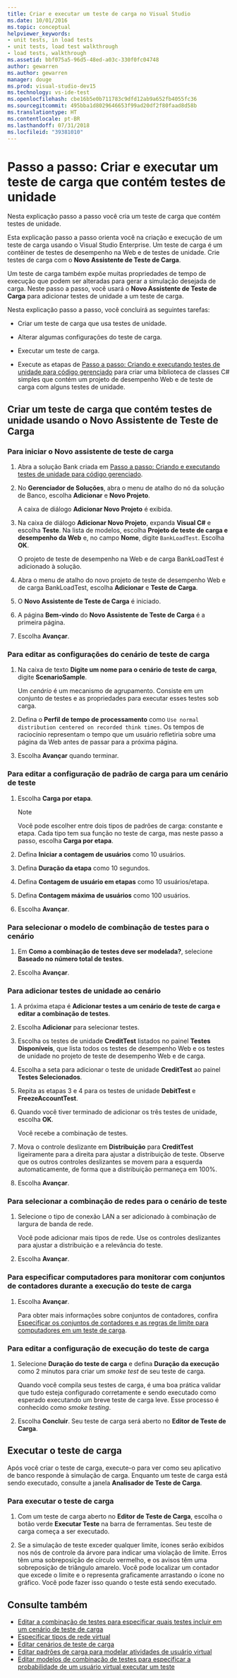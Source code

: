 ```yaml
---
title: Criar e executar um teste de carga no Visual Studio
ms.date: 10/01/2016
ms.topic: conceptual
helpviewer_keywords:
- unit tests, in load tests
- unit tests, load test walkthrough
- load tests, walkthrough
ms.assetid: bbf075a5-96d5-48ed-a03c-330f0fc04748
author: gewarren
ms.author: gewarren
manager: douge
ms.prod: visual-studio-dev15
ms.technology: vs-ide-test
ms.openlocfilehash: cbe16b5e0b711783c9dfd12ab9a652fb4055fc36
ms.sourcegitcommit: 495bba1d8029646653f99ad20df2f80faad8d58b
ms.translationtype: HT
ms.contentlocale: pt-BR
ms.lasthandoff: 07/31/2018
ms.locfileid: "39381010"
---
```

# <a name="walkthrough-create-and-run-a-load-test-that-contains-unit-tests"></a>Passo a passo: Criar e executar um teste de carga que contém testes de unidade

Nesta explicação passo a passo você cria um teste de carga que contém testes de unidade.

Esta explicação passo a passo orienta você na criação e execução de um teste de carga usando o Visual Studio Enterprise. Um teste de carga é um contêiner de testes de desempenho na Web e de testes de unidade. Crie testes de carga com o **Novo Assistente de Teste de Carga**.

Um teste de carga também expõe muitas propriedades de tempo de execução que podem ser alteradas para gerar a simulação desejada de carga. Neste passo a passo, você usará o **Novo Assistente de Teste de Carga** para adicionar testes de unidade a um teste de carga.

Nesta explicação passo a passo, você concluirá as seguintes tarefas:

-   Criar um teste de carga que usa testes de unidade.

-   Alterar algumas configurações do teste de carga.

-   Executar um teste de carga.

-   Execute as etapas de [Passo a passo: Criando e executando testes de unidade para código gerenciado](../test/walkthrough-creating-and-running-unit-tests-for-managed-code.md) para criar uma biblioteca de classes C# simples que contém um projeto de desempenho Web e de teste de carga com alguns testes de unidade.

## <a name="create-a-load-test-containing-unit-tests-using-the-new-load-test-wizard"></a>Criar um teste de carga que contém testes de unidade usando o Novo Assistente de Teste de Carga

### <a name="to-start-the-new-load-test-wizard"></a>Para iniciar o Novo assistente de teste de carga

1.  Abra a solução Bank criada em [Passo a passo: Criando e executando testes de unidade para código gerenciado](../test/walkthrough-creating-and-running-unit-tests-for-managed-code.md).

2.  No **Gerenciador de Soluções**, abra o menu de atalho do nó da solução de Banco, escolha **Adicionar** e **Novo Projeto**.

     A caixa de diálogo **Adicionar Novo Projeto** é exibida.

3.  Na caixa de diálogo **Adicionar Novo Projeto**, expanda **Visual C#** e escolha **Teste**. Na lista de modelos, escolha **Projeto de teste de carga e desempenho da Web** e, no campo **Nome**, digite `BankLoadTest`. Escolha **OK**.

     O projeto de teste de desempenho na Web e de carga BankLoadTest é adicionado à solução.

4.  Abra o menu de atalho do novo projeto de teste de desempenho Web e de carga BankLoadTest, escolha **Adicionar** e **Teste de Carga**.

5.  O **Novo Assistente de Teste de Carga** é iniciado.

6.  A página **Bem-vindo** do **Novo Assistente de Teste de Carga** é a primeira página.

7.  Escolha **Avançar**.

### <a name="to-edit-settings-for-load-test-scenario"></a>Para editar as configurações do cenário de teste de carga

1.  Na caixa de texto **Digite um nome para o cenário de teste de carga**, digite **ScenarioSample**.

     Um *cenário* é um mecanismo de agrupamento. Consiste em um conjunto de testes e as propriedades para executar esses testes sob carga.

2.  Defina o **Perfil de tempo de processamento** como `Use normal distribution centered on recorded think times`. Os tempos de raciocínio representam o tempo que um usuário refletiria sobre uma página da Web antes de passar para a próxima página.

1.  Escolha **Avançar** quando terminar.

### <a name="to-edit-load-pattern-setting-for-test-scenario"></a>Para editar a configuração de padrão de carga para um cenário de teste

1.  Escolha **Carga por etapa**.

    > [!NOTE]
    > Você pode escolher entre dois tipos de padrões de carga: constante e etapa. Cada tipo tem sua função no teste de carga, mas neste passo a passo, escolha **Carga por etapa**.

2.  Defina **Iniciar a contagem de usuários** como 10 usuários.

3.  Defina **Duração da etapa** como 10 segundos.

4.  Defina **Contagem de usuário em etapas** como 10 usuários/etapa.

5.  Defina **Contagem máxima de usuários** como 100 usuários.

6.  Escolha **Avançar**.

### <a name="to-select-test-mix-model-for-the-scenario"></a>Para selecionar o modelo de combinação de testes para o cenário

1.  Em **Como a combinação de testes deve ser modelada?**, selecione **Baseado no número total de testes**.

2.  Escolha **Avançar**.

### <a name="to-add-unit-tests-to-the-scenario"></a>Para adicionar testes de unidade ao cenário

1.  A próxima etapa é **Adicionar testes a um cenário de teste de carga e editar a combinação de testes**.

2.  Escolha **Adicionar** para selecionar testes.

3.  Escolha os testes de unidade **CreditTest** listados no painel **Testes Disponíveis**, que lista todos os testes de desempenho Web e os testes de unidade no projeto de teste de desempenho Web e de carga.

4.  Escolha a seta para adicionar o teste de unidade **CreditTest** ao painel **Testes Selecionados**.

5.  Repita as etapas 3 e 4 para os testes de unidade **DebitTest** e **FreezeAccountTest**.

6.  Quando você tiver terminado de adicionar os três testes de unidade, escolha **OK**.

     Você recebe a combinação de testes.

7.  Mova o controle deslizante em **Distribuição** para **CreditTest** ligeiramente para a direita para ajustar a distribuição de teste. Observe que os outros controles deslizantes se movem para a esquerda automaticamente, de forma que a distribuição permaneça em 100%.

8.  Escolha **Avançar**.

### <a name="to-select-network-mix-for-test-scenario"></a>Para selecionar a combinação de redes para o cenário de teste

1.  Selecione o tipo de conexão LAN a ser adicionado à combinação de largura de banda de rede.

     Você pode adicionar mais tipos de rede. Use os controles deslizantes para ajustar a distribuição e a relevância do teste.

2.  Escolha **Avançar**.

### <a name="to-specify-computers-to-monitor-with-counter-sets-during-load-test-run"></a>Para especificar computadores para monitorar com conjuntos de contadores durante a execução do teste de carga

1.  Escolha **Avançar**.

     Para obter mais informações sobre conjuntos de contadores, confira [Especificar os conjuntos de contadores e as regras de limite para computadores em um teste de carga](../test/specify-counter-sets-and-threshold-rules-for-load-testing.md).

### <a name="to-edit-run-setting-for-load-test"></a>Para editar a configuração de execução do teste de carga

1.  Selecione **Duração do teste de carga** e defina **Duração da execução** como 2 minutos para criar um *smoke test* de seu teste de carga.

     Quando você compila seus testes de carga, é uma boa prática validar que tudo esteja configurado corretamente e sendo executado como esperado executando um breve teste de carga leve. Esse processo é conhecido como *smoke testing*.

2.  Escolha **Concluir**. Seu teste de carga será aberto no **Editor de Teste de Carga**.

## <a name="run-the-load-test"></a>Executar o teste de carga
 Após você criar o teste de carga, execute-o para ver como seu aplicativo de banco responde à simulação de carga. Enquanto um teste de carga está sendo executado, consulte a janela **Analisador de Teste de Carga**.

### <a name="to-run-the-load-test"></a>Para executar o teste de carga

1.  Com um teste de carga aberto no **Editor de Teste de Carga**, escolha o botão verde **Executar Teste** na barra de ferramentas. Seu teste de carga começa a ser executado.

2.  Se a simulação de teste exceder qualquer limite, ícones serão exibidos nos nós de controle da árvore para indicar uma violação de limite. Erros têm uma sobreposição de círculo vermelho, e os avisos têm uma sobreposição de triângulo amarelo. Você pode localizar um contador que excede o limite e o representa graficamente arrastando o ícone no gráfico. Você pode fazer isso quando o teste está sendo executado.

## <a name="see-also"></a>Consulte também

- [Editar a combinação de testes para especificar quais testes incluir em um cenário de teste de carga](../test/edit-the-test-mix-to-specify-which-web-browsers-types-in-a-load-test-scenario.md)
- [Especificar tipos de rede virtual](../test/specify-virtual-network-types-in-a-load-test-scenario.md)
- [Editar cenários de teste de carga](../test/edit-load-test-scenarios.md)
- [Editar padrões de carga para modelar atividades de usuário virtual](../test/edit-load-patterns-to-model-virtual-user-activities.md)
- [Editar modelos de combinação de testes para especificar a probabilidade de um usuário virtual executar um teste](../test/edit-test-mix-models-to-specify-the-probability-of-a-virtual-user-running-a-test.md)